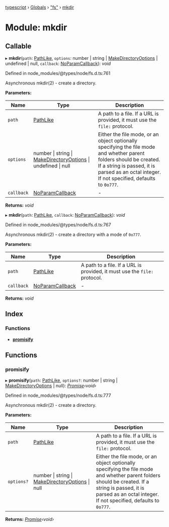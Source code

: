 [typescript](../README.md) › [Globals](../globals.md) › ["fs"](_fs_.md) › [mkdir](_fs_.mkdir.md)

# Module: mkdir

## Callable

▸ **mkdir**(`path`: [PathLike](_fs_.md#pathlike), `options`: number | string | [MakeDirectoryOptions](../interfaces/_fs_.makedirectoryoptions.md) | undefined | null, `callback`: [NoParamCallback](_fs_.md#noparamcallback)): *void*

Defined in node_modules/@types/node/fs.d.ts:761

Asynchronous mkdir(2) - create a directory.

**Parameters:**

Name | Type | Description |
------ | ------ | ------ |
`path` | [PathLike](_fs_.md#pathlike) | A path to a file. If a URL is provided, it must use the `file:` protocol. |
`options` | number &#124; string &#124; [MakeDirectoryOptions](../interfaces/_fs_.makedirectoryoptions.md) &#124; undefined &#124; null | Either the file mode, or an object optionally specifying the file mode and whether parent folders should be created. If a string is passed, it is parsed as an octal integer. If not specified, defaults to `0o777`.  |
`callback` | [NoParamCallback](_fs_.md#noparamcallback) | - |

**Returns:** *void*

▸ **mkdir**(`path`: [PathLike](_fs_.md#pathlike), `callback`: [NoParamCallback](_fs_.md#noparamcallback)): *void*

Defined in node_modules/@types/node/fs.d.ts:767

Asynchronous mkdir(2) - create a directory with a mode of `0o777`.

**Parameters:**

Name | Type | Description |
------ | ------ | ------ |
`path` | [PathLike](_fs_.md#pathlike) | A path to a file. If a URL is provided, it must use the `file:` protocol.  |
`callback` | [NoParamCallback](_fs_.md#noparamcallback) | - |

**Returns:** *void*

## Index

### Functions

* [__promisify__](_fs_.mkdir.md#__promisify__)

## Functions

###  __promisify__

▸ **__promisify__**(`path`: [PathLike](_fs_.md#pathlike), `options?`: number | string | [MakeDirectoryOptions](../interfaces/_fs_.makedirectoryoptions.md) | null): *[Promise](../interfaces/promise.md)‹void›*

Defined in node_modules/@types/node/fs.d.ts:777

Asynchronous mkdir(2) - create a directory.

**Parameters:**

Name | Type | Description |
------ | ------ | ------ |
`path` | [PathLike](_fs_.md#pathlike) | A path to a file. If a URL is provided, it must use the `file:` protocol. |
`options?` | number &#124; string &#124; [MakeDirectoryOptions](../interfaces/_fs_.makedirectoryoptions.md) &#124; null | Either the file mode, or an object optionally specifying the file mode and whether parent folders should be created. If a string is passed, it is parsed as an octal integer. If not specified, defaults to `0o777`.  |

**Returns:** *[Promise](../interfaces/promise.md)‹void›*
